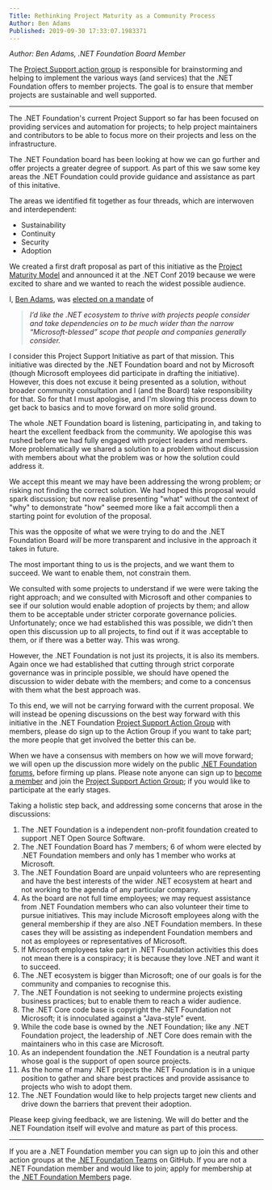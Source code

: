 ```yaml
---
Title: Rethinking Project Maturity as a Community Process
Author: Ben Adams
Published: 2019-09-30 17:33:07.1983371
---
```

<p><em>Author: Ben Adams, .NET Foundation Board Member</em></p>

<p>The <a href="https://github.com/orgs/dotnet-foundation/teams/project-support">Project Support action group</a> is responsible for brainstorming and helping to implement the various ways (and services) that the .NET Foundation offers to member projects. The goal is to ensure that member projects are sustainable and well supported.</p>

<hr />
<p>The .NET Foundation's current Project Support so far has been focused on providing services and automation for projects; to help project maintainers and contributors to be able to focus more on their projects and less on the infrastructure.</p>

<p>The .NET Foundation board has been looking at how we can go further and offer projects a greater degree of support. As part of this we saw some key areas the .NET Foundation could provide guidance and assistance as part of this initative.</p>

<p>The areas we identified fit together as four threads, which are interwoven and interdependent:</p>

<ul>
<li>Sustainability</li>
<li>Continuity</li>
<li>Security</li>
<li>Adoption</li>
</ul>

<p>We created a first draft proposal as part of this initiative as the <a href="https://github.com/dotnet-foundation/project-maturity-model">Project Maturity Model</a> and announced it at the .NET Conf 2019 because we were excited to share and we wanted to reach the widest possible audience.</p>

<p>I, <a href="https://twitter.com/ben_a_adams" rel="nofollow">Ben Adams</a>, was <a href="/about/election/campaign-2019/ben-adams.html" rel="nofollow">elected on a mandate</a> of</p>

<blockquote style="padding:0 1em;color:#332233;border-left:.25em solid #ddeeee">
<p><em>I’d like the .NET ecosystem to thrive with projects people consider and take dependencies on to be much wider than the narrow “Microsoft-blessed” scope that people and companies generally consider.</em></p>
</blockquote>

<p>I consider this Project Support Initiative as part of that mission. This initiative was directed by the .NET Foundation board and not by Microsoft (though Microsoft employees did participate in drafting the initiative). However, this does not excuse it being presented as a solution, without broader community consultation and I (and the Board) take responsibility for that. So for that I must apologise, and I'm slowing this process down to get back to basics and to move forward on more solid ground.</p>

<p>The whole .NET Foundation board is listening, participating in, and taking to heart the excellent feedback from the community. We apologise this was rushed before we had fully engaged with project leaders and members. More problematically we shared a solution to a problem without discussion with members about what the problem was or how the solution could address it.</p>

<p>We accept this meant we may have been addressing the wrong problem; or risking not finding the correct solution. We had hoped this proposal would spark discussion; but now realise presenting "what" without the context of "why" to demonstrate "how" seemed more like a fait accompli then a starting point for evolution of the proposal.</p>

<p>This was the opposite of what we were trying to do and the .NET Foundation Board <em>will</em> be more transparent and inclusive in the approach it takes in future.</p>

<p>The most important thing to us is the projects, and we want them to succeed. We want to enable them, not constrain them.</p>

<p>We consulted with some projects to understand if we were were taking the right approach; and we consulted with Microsoft and other companies to see if our solution would enable adoption of projects by them; and allow them to be acceptable under stricter corporate governance policies. Unfortunately; once we had established this was possible, we didn't then open this discussion up to all projects, to find out if it was acceptable to them, or if there was a better way. This was wrong.</p>

<p>However, the .NET Foundation is not just its projects, it is also its members. Again once we had established that cutting through strict corporate governance was in principle possible, we should have opened the discussion to wider debate with the members; and come to a concensus with them what the best approach was.</p>

<p>To this end, we will not be carrying forward with the current proposal. We will instead be opening discussions on the best way forward with this initiative in the .NET Foundation <a href="https://github.com/orgs/dotnet-foundation/teams/project-support/discussions">Project Support Action Group</a> with members, please do sign up to the Action Group if you want to take part; the more people that get involved the better this can be.</p>

<p>When we have a consensus with members on how we will move forward; we will open up the discussion more widely on the public <a href="https://forums.dotnetfoundation.org/" rel="nofollow">.NET Foundation forums</a>, before firming up plans. Please note anyone can sign up to <a href="https://members.dotnetfoundation.org/" rel="nofollow">become a member</a> and join the <a href="https://github.com/orgs/dotnet-foundation/teams/project-support/discussions">Project Support Action Group</a>; if you would like to participate at the early stages.</p>

<p>Taking a holistic step back, and addressing some concerns that arose in the discussions:</p>

<ol>
<li>The .NET Foundation is a independent non-profit foundation created to support .NET Open Source Software.</li>
<li>The .NET Foundation Board has 7 members; 6 of whom were elected by .NET Foundation members and only has 1 member who works at Microsoft.</li>
<li>The .NET Foundation Board are unpaid volunteers who are representing and have the best interests of the wider .NET ecosystem at heart and not working to the agenda of any particular company.</li>
<li>As the board are not full time employees; we may request assistance from .NET Foundation members who can also volunteer their time to pursue initiatives. This may include Microsoft employees along with the general membership if they are also .NET Foundation members. In these cases they will be assisting as independent Foundation members and not as employees or representatives of Microsoft.</li>
<li>If Microsoft employees take part in .NET Foundation activities this does not mean there is a conspiracy; it is because they love .NET and want it to succeed.</li>
<li>The .NET ecosystem is bigger than Microsoft; one of our goals is for the community and companies to recognise this.</li>
<li>The .NET Foundation is not seeking to undermine projects existing business practices; but to enable them to reach a wider audience.</li>
<li>The .NET Core code base is copyright the .NET Foundation not Microsoft; it is innoculated against a "Java-style" event.</li>
<li>While the code base is owned by the .NET Foundation; like any .NET Foundation project, the leadership of .NET Core does remain with the maintainers who in this case are Microsoft.</li>
<li>As an independent foundation the .NET Foundation is a neutral party whose goal is the support of open source projects.</li>
<li>As the home of many .NET projects the .NET Foundation is in a unique position to gather and share best practices and provide assisance to projects who wish to adopt them.</li>
<li>The .NET Foundation would like to help projects target new clients and drive down the barriers that prevent their adoption.</li>
</ol>

<p>Please keep giving feedback, we are listening. We will do better and the .NET Foundation itself will evolve and mature as part of this process.</p>

<hr />
<p>If you are a .NET Foundation member you can sign up to join this and other action groups at the <a href="https://github.com/orgs/dotnet-foundation/teams">.NET Foundation Teams</a> on GitHub. If you are not a .NET Foundation member and would like to join; apply for membership at the <a href="/member" rel="nofollow">.NET Foundation Members</a> page.</p>
